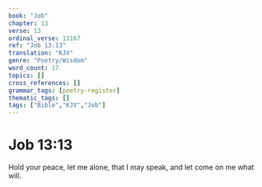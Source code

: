 ```yaml
---
book: "Job"
chapter: 13
verse: 13
ordinal_verse: 13167
ref: "Job 13:13"
translation: "KJV"
genre: "Poetry/Wisdom"
word_count: 17
topics: []
cross_references: []
grammar_tags: [poetry-register]
thematic_tags: []
tags: ["Bible","KJV","Job"]
---
```


# Job 13:13

Hold your peace, let me alone, that I may speak, and let come on me what will.

